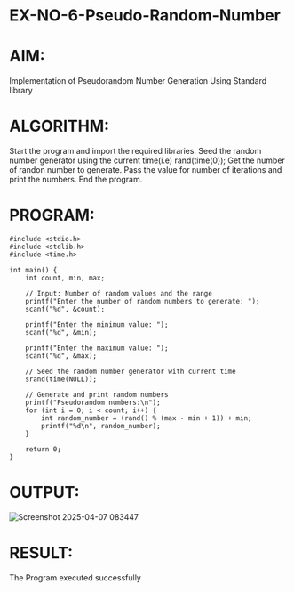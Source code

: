 # EX-NO-6-Pseudo-Random-Number

# AIM: 
Implementation of Pseudorandom Number Generation Using Standard library

# ALGORITHM:
Start the program and import the required libraries.
Seed the random number generator using the current time(i.e) rand(time(0));
Get the number of randon number to generate.
Pass the value for number of iterations and print the numbers.
End the program.

# PROGRAM:
```
#include <stdio.h>
#include <stdlib.h>
#include <time.h>

int main() {
    int count, min, max;

    // Input: Number of random values and the range
    printf("Enter the number of random numbers to generate: ");
    scanf("%d", &count);

    printf("Enter the minimum value: ");
    scanf("%d", &min);

    printf("Enter the maximum value: ");
    scanf("%d", &max);

    // Seed the random number generator with current time
    srand(time(NULL));

    // Generate and print random numbers
    printf("Pseudorandom numbers:\n");
    for (int i = 0; i < count; i++) {
        int random_number = (rand() % (max - min + 1)) + min;
        printf("%d\n", random_number);
    }

    return 0;
}

```

# OUTPUT:
![Screenshot 2025-04-07 083447](https://github.com/user-attachments/assets/59e190b8-64eb-4e7c-932c-0017d88cc7e7)


# RESULT:
The Program executed successfully
